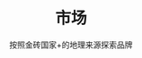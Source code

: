 ---
layout: discover
title: 市场
subtitle: 按照金砖国家+的地理来源探索品牌
permalink: /zh/discover/markets/
discovery_path: markets
lang: zh
---